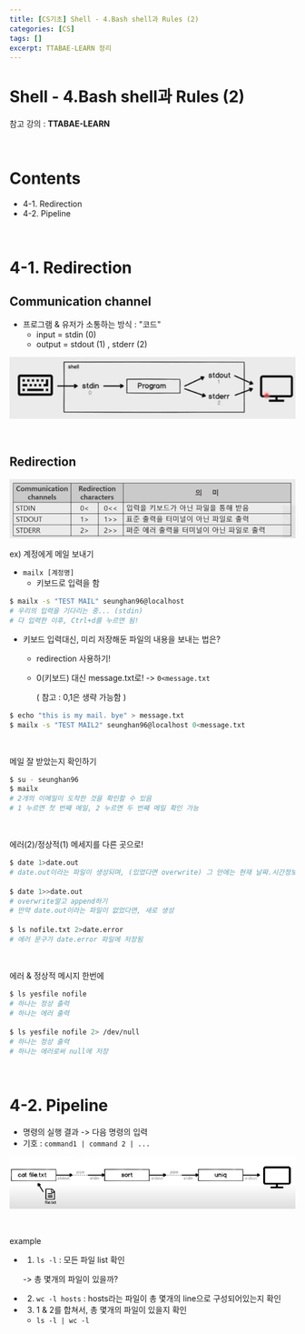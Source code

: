 ```yaml
---
title: [CS기초] Shell - 4.Bash shell과 Rules (2)
categories: [CS]
tags: []
excerpt: TTABAE-LEARN 정리
---
```


# Shell - 4.Bash shell과 Rules (2)

<script src="https://cdn.mathjax.org/mathjax/latest/MathJax.js?config=TeX-AMS-MML_HTMLorMML" type="text/javascript"></script>

참고 강의 : **TTABAE-LEARN**

<br>

# Contents

- 4-1. Redirection
- 4-2. Pipeline

<br>

# 4-1. Redirection

## Communication channel

- 프로그램 & 유저가 소통하는 방식 : "코드"
  - input = stdin (0)
  - output = stdout (1) , stderr (2)

![figure2](/assets/img/cs/img21.png)

<br>

## Redirection

![figure2](/assets/img/cs/img22.png)

ex) 계정에게 메일 보내기

- `mailx [계정명]`
  - 키보드로 입력을 함

```bash
$ mailx -s "TEST MAIL" seunghan96@localhost
# 우리의 입력을 기다리는 중... (stdin)
# 다 입력한 이후, Ctrl+d를 누르면 됨!
```

- 키보드 입력대신, 미리 저장해둔 파일의 내용을 보내는 법은?

  - redirection 사용하기!

  - 0(키보드) 대신 message.txt로! -> `0<message.txt`

    ( 참고 : 0,1은 생략 가능함 )

```bash
$ echo "this is my mail. bye" > message.txt
$ mailx -s "TEST MAIL2" seunghan96@localhost 0<message.txt
```

<br>

메일 잘 받았는지 확인하기

```bash
$ su - seunghan96
$ mailx
# 2개의 이메일이 도착한 것을 확인할 수 있음
# 1 누르면 첫 번째 메일, 2 누르면 두 번째 메일 확인 가능
```

<br>

에러(2)/정상적(1) 메세지를 다른 곳으로!

```bash
$ date 1>date.out
# date.out이라는 파일이 생성되며, (있었다면 overwrite) 그 안에는 현재 날짜.시간정보 포함

$ date 1>>date.out
# overwrite말고 append하기
# 만약 date.out이라는 파일이 없었다면, 새로 생성

$ ls nofile.txt 2>date.error
# 에러 문구가 date.error 파일에 저장됨
```

<br>

에러 & 정상적 메시지 한번에

```bash
$ ls yesfile nofile
# 하나는 정상 출력
# 하나는 에러 출력

$ ls yesfile nofile 2> /dev/null
# 하나는 정상 출력
# 하나는 에러로써 null에 저장
```

<br>

# 4-2. Pipeline

- 명령의 실행 결과 -> 다음 명령의 입력
- 기호 : `command1 | command 2 | ...` 

![figure2](/assets/img/cs/img23.png)

<br>

example

- 1) `ls -l` : 모든 파일 list 확인

  -> 총 몇개의 파일이 있을까?

- 2) `wc -l hosts` : hosts라는 파일이 총 몇개의 line으로 구성되어있는지 확인

- 3) 1 & 2를 합쳐서, 총 몇개의 파일이 있을지 확인

  - `ls -l | wc -l`